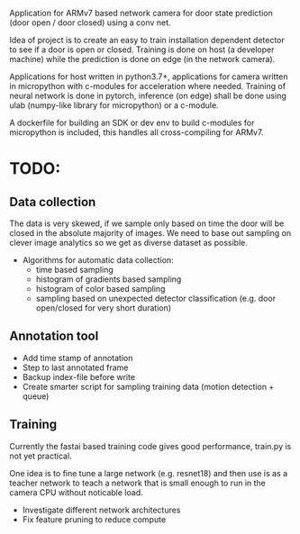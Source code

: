 Application for ARMv7 based network camera for door state prediction (door open / door closed) using a conv net.

Idea of project is to create an easy to train installation dependent detector to see if a door is open or closed. Training is done on host (a developer machine) while the prediction is done on edge (in the network camera).

Applications for host written in python3.7+, applications for camera written in micropython with c-modules for acceleration where needed. Training of neural network is done in pytorch, inference (on edge) shall be done using ulab (numpy-like library for micropython) or a c-module.

A dockerfile for building an SDK or dev env to build c-modules for micropython is included, this handles all cross-compiling for ARMv7.

# TODO:

## Data collection

The data is very skewed, if we sample only based on time the door will be closed in the absolute majority of images. We need to base out sampling on clever image analytics so we get as diverse dataset as possible.

- Algorithms for automatic data collection:
    * time based sampling
    * histogram of gradients based sampling
    * histogram of color based sampling
    * sampling based on unexpected detector classification (e.g. door open/closed for very short duration)

## Annotation tool

- Add time stamp of annotation
- Step to last annotated frame
- Backup index-file before write
- Create smarter script for sampling training data (motion detection + queue)

## Training

Currently the fastai based training code gives good performance, train.py is not yet practical.

One idea is to fine tune a large network (e.g. resnet18) and then use is as a teacher network to teach a network that is small enough to run in the camera CPU without noticable load.

- Investigate different network architectures
- Fix feature pruning to reduce compute
